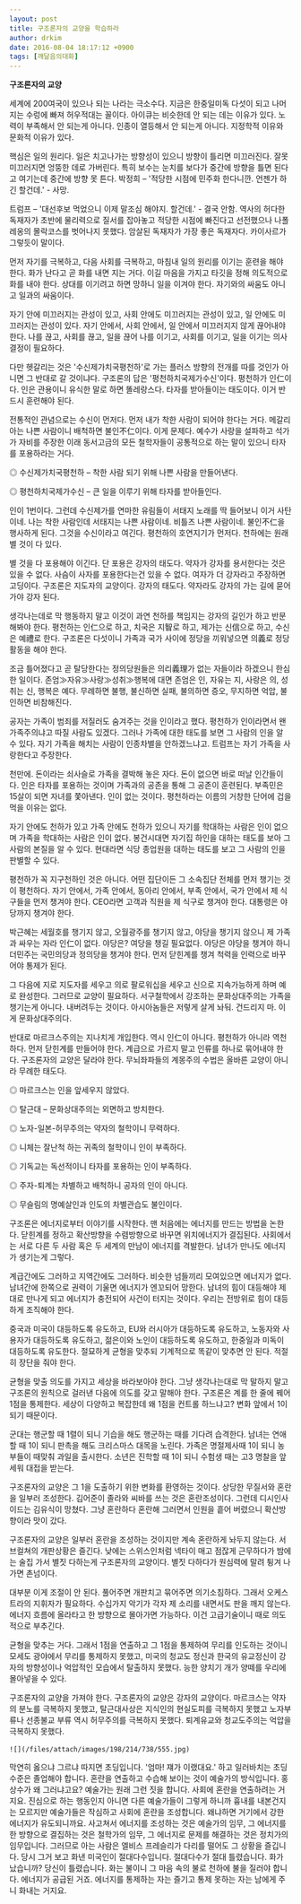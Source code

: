 ```yaml
---
layout: post
title: 구조론자의 교양을 학습하라
author: drkim
date: 2016-08-04 18:17:12 +0900
tags: [깨달음의대화]
---
```

**구조론자의 교양**

  


세계에 200여국이 있으나 되는 나라는 극소수다. 지금은 한중일미독 다섯이 되고 나머지는 수렁에 빠져 허우적대는 꼴이다. 아이큐는 비슷한데 안 되는 데는 이유가 있다. 노력이 부족해서 안 되는게 아니다. 인종이 열등해서 안 되는게 아니다. 지정학적 이유와 문화적 이유가 있다. 

  


핵심은 일의 원리다. 일은 치고나가는 방향성이 있으니 방향이 틀리면 미끄러진다. 잘못 미끄러지면 엉뚱한 데로 가버린다. 특히 보수는 눈치를 보다가 중간에 방향을 틀면 된다고 여기는데 중간에 방향 못 튼다. 박정희 – '적당한 시점에 민주화 한다니깐. 언젠가 하긴 할건데.' - 사망. 

  


트럼프 – '대선후보 먹었으니 이제 말조심 해야지. 할건데.' - 결국 안함. 역사의 허다한 독재자가 초반에 물리력으로 질서를 잡아놓고 적당한 시점에 빠진다고 선전했으나 나폴레옹의 몰락코스를 벗어나지 못했다. 암살된 독재자가 가장 좋은 독재자다. 카이사르가 그렇듯이 말이다. 

  


먼저 자기를 극복하고, 다음 사회를 극복하고, 마침내 일의 원리를 이기는 훈련을 해야 한다. 화가 난다고 곧 화를 내면 지는 거다. 이길 마음을 가지고 타깃을 정해 의도적으로 화를 내야 한다. 상대를 이기려고 하면 망하니 일을 이겨야 한다. 자기와의 싸움도 아니고 일과의 싸움이다. 

  


자기 안에 미끄러지는 관성이 있고, 사회 안에도 미끄러지는 관성이 있고, 일 안에도 미끄러지는 관성이 있다. 자기 안에서, 사회 안에서, 일 안에서 미끄러지지 않게 끊어내야 한다. 나를 끊고, 사회를 끊고, 일을 끊어 나를 이기고, 사회를 이기고, 일을 이기는 의사결정이 필요하다. 

  


다만 헷갈리는 것은 '수신제가치국평천하'로 가는 플러스 방향의 전개를 따를 것인가 아니면 그 반대로 갈 것이냐다. 구조론의 답은 '평천하치국제가수신'이다. 평천하가 인仁이다. 인은 관용이니 유식한 말로 하면 똘레랑스다. 타자를 받아들이는 태도이다. 이거 반드시 훈련해야 된다. 

  


전통적인 관념으로는 수신이 먼저다. 먼저 내가 착한 사람이 되어야 한다는 거다. 메갈리아는 나쁜 사람이니 배척하면 불인不仁이다. 이게 문제다. 예수가 사랑을 설파하고 석가가 자비를 주장한 이래 동서고금의 모든 철학자들이 공통적으로 하는 말이 있으니 타자를 포용하라는 거다. 

  


◎ 수신제가치국평천하 – 착한 사람 되기 위해 나쁜 사람을 만들어낸다.   
      
◎ 평천하치국제가수신 – 큰 일을 이루기 위해 타자를 받아들인다. 

  


인이 1번이다. 그런데 수신제가를 연마한 유림들이 서태지 노래를 딱 들어보니 이거 사탄이네. 나는 착한 사람인데 서태지는 나쁜 사람이네. 비틀즈 나쁜 사람이네. 불인不仁을 행사하게 된다. 그것을 수신이라고 여긴다. 평천하의 호연지기가 먼저다. 천하에는 원래 별 것이 다 있다. 

  


별 것을 다 포용해야 이긴다. 단 포용은 강자의 태도다. 약자가 강자를 용서한다는 것은 있을 수 없다. 사슴이 사자를 포용한다는건 있을 수 없다. 여자가 더 강자라고 주장하면 고딩이다. 구조론은 지도자의 교양이다. 강자의 태도다. 약자라도 강자의 가는 길에 묻어 가야 강자 된다. 

  


생각나는데로 막 행동하지 말고 이것이 과연 천하를 책임지는 강자의 길인가 하고 반문해봐야 한다. 평천하는 인仁으로 하고, 치국은 지智로 하고, 제가는 신信으로 하고, 수신은 예禮로 한다. 구조론은 다섯이니 가족과 국가 사이에 정당을 끼워넣으면 의義로 정당활동을 해야 한다. 

  


조금 틀어졌다고 곧 탈당한다는 정의당원들은 의리義理가 없는 자들이라 하겠으니 한심한 일이다. 존엄≫자유≫사랑≫성취≫행복에 대면 존엄은 인, 자유는 지, 사랑은 의, 성취는 신, 행복은 예다. 무례하면 불행, 불신하면 실패, 불의하면 증오, 무지하면 억압, 불인하면 비참해진다. 

  


공자는 가족이 범죄를 저질러도 숨겨주는 것을 인이라고 했다. 평천하가 인이라면서 왠 가족주의냐고 따질 사람도 있겠다. 그러나 가족에 대한 태도를 보면 그 사람의 인을 알 수 있다. 자기 가족을 해치는 사람이 인종차별을 안하겠느냐고. 트럼프는 자기 가족을 사랑한다고 주장한다. 

  


천만에. 돈이라는 쇠사슬로 가족을 결박해 놓은 자다. 돈이 없으면 바로 떠날 인간들이다. 인은 타자를 포용하는 것이며 가족과의 공존을 통해 그 공존이 훈련된다. 부족민은 15살이 되면 자녀를 쫓아낸다. 인이 없는 것이다. 평천하라는 이름의 거창한 단어에 겁을 먹을 이유는 없다. 

  


자기 안에도 천하가 있고 가족 안에도 천하가 있으니 자기를 학대하는 사람은 인이 없으며 가족을 학대하는 사람은 인이 없다. 봉건시대면 자기집 하인을 대하는 태도를 보아 그 사람의 본질을 알 수 있다. 현대라면 식당 종업원을 대하는 태도를 보고 그 사람의 인을 판별할 수 있다. 

  


평천하가 꼭 지구천하인 것은 아니다. 어떤 집단이든 그 소속집단 전체를 먼저 챙기는 것이 평천하다. 자기 안에서, 가족 안에서, 동아리 안에서, 부족 안에서, 국가 안에서 제 식구들을 먼저 챙겨야 한다. CEO라면 고객과 직원을 제 식구로 챙겨야 한다. 대통령은 야당까지 챙겨야 한다. 

  


박근혜는 세월호를 챙기지 않고, 오월광주를 챙기지 않고, 야당을 챙기지 않으니 제 가족과 싸우는 자라 인仁이 없다. 야당은? 여당을 챙길 필요없다. 야당은 야당을 챙겨야 하니 더민주는 국민의당과 정의당을 챙겨야 한다. 먼저 닫힌계를 챙겨 척력을 인력으로 바꾸어야 통제가 된다. 

  


그 다음에 지로 지도자를 세우고 의로 팔로워십을 세우고 신으로 지속가능하게 하며 예로 완성한다. 그러므로 교양이 필요하다. 서구철학에서 강조하는 문화상대주의는 가족을 챙기는게 아니다. 내버려두는 것이다. 아시아놈들은 저렇게 살게 놔둬. 건드리지 마. 이게 문화상대주의다. 

  


반대로 마르크스주의는 지나치게 개입한다. 역시 인仁이 아니다. 평천하가 아니라 역천하다. 먼저 닫힌계를 만들어야 한다. 계급으로 가르지 말고 인류를 하나로 묶어내야 한다. 구조론자의 교양은 달라야 한다. 무뇌좌파들의 계몽주의 수법은 올바른 교양이 아니라 무례한 태도다. 

  


◎ 마르크스는 인을 앞세우지 않았다.   
      
◎ 탈근대 – 문화상대주의는 외면하고 방치한다.   
      
◎ 노자-일본-허무주의는 약자의 철학이니 무력하다.   
      
◎ 니체는 잘난척 하는 귀족의 철학이니 인이 부족하다.    
      
◎ 기독교는 독선적이니 타자를 포용하는 인이 부족하다.   
      
◎ 주자-퇴계는 차별하고 배척하니 공자의 인이 아니다.   
      
◎ 무슬림의 명예살인과 인도의 차별관습도 불인이다. 

  


구조론은 에너지로부터 이야기를 시작한다. 맨 처음에는 에너지를 만드는 방법을 논한다. 닫힌계를 정하고 확산방향을 수렴방향으로 바꾸면 위치에너지가 결집된다. 사회에서는 서로 다른 두 사람 혹은 두 세계의 만남이 에너지를 격발한다. 남녀가 만나도 에너지가 생기는게 그렇다. 

  


계급간에도 그러하고 지역간에도 그러하다. 비슷한 넘들끼리 모여있으면 에너지가 없다. 남녀간에 한쪽으로 권력이 기울면 에너지가 엔꼬되어 망한다. 남녀의 힘이 대등해야 제대로 만나게 되고 에너지가 충전되어 사건이 터지는 것이다. 우리는 전방위로 힘이 대등하게 조직해야 한다. 

  


중국과 미국이 대등하도록 유도하고, EU와 러시아가 대등하도록 유도하고, 노동자와 사용자가 대등하도록 유도하고, 젊은이와 노인이 대등하도록 유도하고, 한중일과 미독이 대등하도록 유도한다. 절묘하게 균형을 맞추되 기계적으로 똑같이 맞추면 안 된다. 적절히 장단을 줘야 한다. 

  


균형을 맞출 의도를 가지고 세상을 바라보아야 한다. 그냥 생각나는대로 막 말하지 말고 구조론의 원칙으로 걸러낸 다음에 의도를 갖고 말해야 한다. 구조론은 계를 한 줄에 꿰어 1점을 통제한다. 세상이 다양하고 복잡한데 왜 1점을 컨트롤 하느냐고? 변화 앞에서 1이 되기 때문이다. 

  


군대는 행군할 때 1렬이 되니 기습을 해도 행군하는 때를 기다려 습격한다. 남녀는 연애할 때 1이 되니 판촉을 해도 크리스마스 대목을 노린다. 가족은 명절제사때 1이 되니 농부들이 때맞춰 과일을 출시한다. 소년은 진학할 때 1이 되니 수험생 때는 고3 명찰을 앞세워 대접을 받는다. 

  


구조론자의 교양은 그 1을 도출하기 위한 변화를 환영하는 것이다. 상당한 무질서와 혼란을 일부러 조성한다. 김어준이 졸라와 씨바를 쓰는 것은 혼란조성이다. 그런데 디시인사이드는 김유식이 망쳤다. 그냥 혼란하다 혼란해 그러면서 인원을 흩어 버렸으니 확산방향이라 맛이 갔다. 

  


구조론자의 교양은 일부러 혼란을 조성하는 것이지만 계속 혼란하게 놔두지 않는다. 서브컬쳐의 개판상황은 즐긴다. 낮에는 스위스인처럼 넥타이 매고 점잖게 근무하다가 밤에는 술집 가서 별짓 다하는게 구조론자의 교양이다. 별짓 다하다가 원심력에 말려 튕겨 나가면 촌넘이다.

  


대부분 이게 조절이 안 된다. 풀어주면 개판치고 묶어주면 의기소침하다. 그래서 오케스트라의 지휘자가 필요하다. 수십가지 악기가 각자 제 소리를 내면서도 판을 깨지 않는다. 에너지 흐름에 올라타고 한 방향으로 몰아가면 가능하다. 이건 고급기술이니 때로 의도적으로 부추긴다.

  


균형을 맞추는 거다. 그래서 1점을 연출하고 그 1점을 통제하여 무리를 인도하는 것이니 모세도 광야에서 무리를 통제하지 못했고, 미국의 청교도 정신과 한국의 유교정신이 강자의 방향성이나 억압적인 모습에서 탈출하지 못했다. 능한 양치기 개가 양떼를 우리에 몰아넣을 수 있다. 

  


구조론자의 교양을 가져야 한다. 구조론자의 교양은 강자의 교양이다. 마르크스는 약자의 분노를 극복하지 못했고, 탈근대사상은 지식인의 현실도피를 극복하지 못했고 노자부류나 선종불교 부류 역시 허무주의를 극복하지 못했다. 퇴계유교와 청교도주의는 억압을 극복하지 못했다. 

  


  



 

    
    
    
    ![](/files/attach/images/198/214/738/555.jpg) 

  


막연히 옳으냐 그르냐 따지면 초딩입니다. '엄마! 쟤가 이랬대요.' 하고 일러바치는 초딩수준은 졸업해야 합니다. 혼란을 연출하고 수습해 보이는 것이 예술가의 방식입니다. 홍상수가 왜 그러냐고요? 예술가는 원래 그런 짓을 합니다. 사회에 혼란을 연출하려는 거지요. 진심으로 하는 행동인지 아니면 다른 예술가들이 그렇게 하니까 흉내를 내본건지는 모르지만 예술가들은 작심하고 사회에 혼란을 조성합니다. 왜냐하면 거기에서 강한 에너지가 유도되니까요. 사고쳐서 에너지를 조성하는 것은 예술가의 임무, 그 에너지를 한 방향으로 결집하는 것은 철학가의 임무, 그 에너지로 문제를 해결하는 것은 정치가의 임무입니다. 그러므로 아는 사람은 엘비스 프레슬리가 다리를 떨어도 그 상황을 즐깁니다. 당시 그거 보고 화낸 미국인이 절대다수입니다. 절대다수가 절대 틀렸습니다. 화가 났습니까? 당신이 틀렸습니다. 화는 불이니 그 마음 속의 불로 천하에 불을 질러야 합니다. 에너지가 공급된 거죠. 에너지를 통제하는 자는 즐기고 통제 못하는 자는 남에게 주니 화내는 거지요.